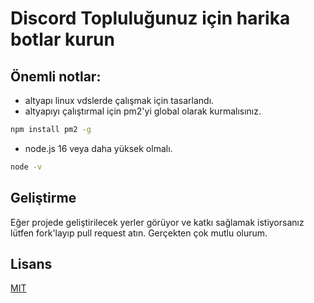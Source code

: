 # Discord Topluluğunuz için harika botlar kurun
## Önemli notlar:
* altyapı linux vdslerde çalışmak için tasarlandı.
* altyapıyı çalıştırmal için pm2'yi global olarak kurmalısınız.
```bash
npm install pm2 -g
```
* node.js 16 veya daha yüksek olmalı.
```bash
node -v
```
## Geliştirme
Eğer projede geliştirilecek yerler görüyor ve katkı sağlamak istiyorsanız lütfen fork'layıp pull request atın. Gerçekten çok mutlu olurum.

## Lisans
[MIT](https://choosealicense.com/licenses/mit/)
